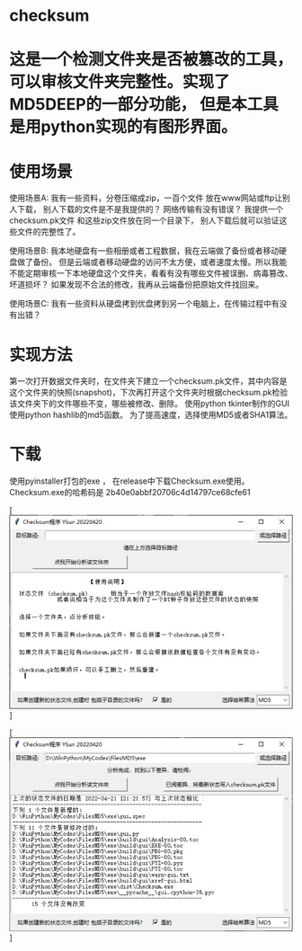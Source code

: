 # checksum


# 这是一个检测文件夹是否被篡改的工具，可以审核文件夹完整性。实现了MD5DEEP的一部分功能， 但是本工具是用python实现的有图形界面。

# 使用场景
使用场景A:  我有一些资料，分卷压缩成zip，一百个文件 放在www网站或ftp让别人下载，  别人下载的文件是不是我提供的？ 网络传输有没有错误？  我提供一个checksum.pk文件 和这些zip文件放在同一个目录下， 别人下载后就可以验证这些文件的完整性了。  

使用场景B:  我本地硬盘有一些相册或者工程数据，我在云端做了备份或者移动硬盘做了备份。 但是云端或者移动硬盘的访问不太方便，或者速度太慢。所以我能不能定期审核一下本地硬盘这个文件夹，看看有没有哪些文件被误删、病毒篡改、坏道损坏？ 如果发现不合法的修改，我再从云端备份把原始文件找回来。 

使用场景C:  我有一些资料从硬盘拷到优盘拷到另一个电脑上，在传输过程中有没有出错？  



# 实现方法

第一次打开数据文件夹时，在文件夹下建立一个checksum.pk文件，其中内容是这个文件夹的快照(snapshot)，下次再打开这个文件夹时根据checksum.pk检验该文件夹下的文件哪些不变，哪些被修改、删除。 
使用python tkinter制作的GUI   使用python hashlib的md5函数。 为了提高速度，选择使用MD5或者SHA1算法。

# 下载
使用pyinstaller打包的exe ， 在release中下载Checksum.exe使用。  
Checksum.exe的哈希码是 2b40e0abbf20706c4d14797ce68cfe61

[![截图](https://github.com/kongmadai/checksum/blob/main/screenshot1.png)]


[![截图](https://github.com/kongmadai/checksum/blob/main/screenshot2.png)]
